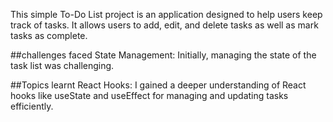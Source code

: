 This simple To-Do List project is an application designed to help users keep track of tasks. It allows users to add, edit, and delete tasks as well as mark tasks as complete.

##challenges faced
State Management: Initially, managing the state of the task list was challenging.

##Topics learnt
React Hooks: I gained a deeper understanding of React hooks like useState and useEffect for managing and updating tasks efficiently.

